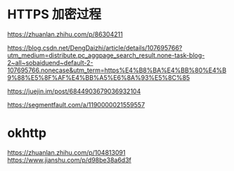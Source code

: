 HTTPS 加密过程
=============


https://zhuanlan.zhihu.com/p/86304211

https://blog.csdn.net/DengDaizhi/article/details/107695766?utm_medium=distribute.pc_aggpage_search_result.none-task-blog-2~all~sobaiduend~default-2-107695766.nonecase&utm_term=https%E4%B8%BA%E4%BB%80%E4%B9%88%E5%8F%AF%E4%BB%A5%E6%8A%93%E5%8C%85

https://juejin.im/post/6844903679036932104

https://segmentfault.com/a/1190000021559557


# okhttp

https://zhuanlan.zhihu.com/p/104813091
https://www.jianshu.com/p/d98be38a6d3f